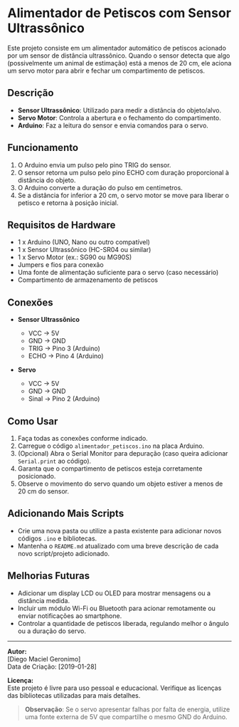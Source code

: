 # Alimentador de Petiscos com Sensor Ultrassônico

Este projeto consiste em um alimentador automático de petiscos acionado por um sensor de distância ultrassônico. Quando o sensor detecta que algo (possivelmente um animal de estimação) está a menos de 20 cm, ele aciona um servo motor para abrir e fechar um compartimento de petiscos.

## Descrição
- **Sensor Ultrassônico**: Utilizado para medir a distância do objeto/alvo.  
- **Servo Motor**: Controla a abertura e o fechamento do compartimento.  
- **Arduino**: Faz a leitura do sensor e envia comandos para o servo.

## Funcionamento
1. O Arduino envia um pulso pelo pino TRIG do sensor.  
2. O sensor retorna um pulso pelo pino ECHO com duração proporcional à distância do objeto.  
3. O Arduino converte a duração do pulso em centímetros.  
4. Se a distância for inferior a 20 cm, o servo motor se move para liberar o petisco e retorna à posição inicial.

## Requisitos de Hardware
- 1 x Arduino (UNO, Nano ou outro compatível)  
- 1 x Sensor Ultrassônico (HC-SR04 ou similar)  
- 1 x Servo Motor (ex.: SG90 ou MG90S)  
- Jumpers e fios para conexão  
- Uma fonte de alimentação suficiente para o servo (caso necessário)  
- Compartimento de armazenamento de petiscos

## Conexões
- **Sensor Ultrassônico**  
  - VCC -> 5V  
  - GND -> GND  
  - TRIG -> Pino 3 (Arduino)  
  - ECHO -> Pino 4 (Arduino)  

- **Servo**  
  - VCC -> 5V  
  - GND -> GND  
  - Sinal -> Pino 2 (Arduino)

## Como Usar
1. Faça todas as conexões conforme indicado.  
2. Carregue o código `alimentador_petiscos.ino` na placa Arduino.  
3. (Opcional) Abra o Serial Monitor para depuração (caso queira adicionar `Serial.print` ao código).  
4. Garanta que o compartimento de petiscos esteja corretamente posicionado.  
5. Observe o movimento do servo quando um objeto estiver a menos de 20 cm do sensor.

## Adicionando Mais Scripts
- Crie uma nova pasta ou utilize a pasta existente para adicionar novos códigos `.ino` e bibliotecas.  
- Mantenha o `README.md` atualizado com uma breve descrição de cada novo script/projeto adicionado.

## Melhorias Futuras
- Adicionar um display LCD ou OLED para mostrar mensagens ou a distância medida.  
- Incluir um módulo Wi-Fi ou Bluetooth para acionar remotamente ou enviar notificações ao smartphone.  
- Controlar a quantidade de petiscos liberada, regulando melhor o ângulo ou a duração do servo.  

---

**Autor:**  
[Diego Maciel Geronimo]  
Data de Criação: [2019-01-28]

**Licença:**  
Este projeto é livre para uso pessoal e educacional. Verifique as licenças das bibliotecas utilizadas para mais detalhes.

> **Observação**: Se o servo apresentar falhas por falta de energia, utilize uma fonte externa de 5V que compartilhe o mesmo GND do Arduino.
